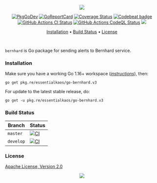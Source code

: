 <p align="center"><a href="#readme"><img src="https://gh.kaos.st/go-bernhard.svg"/></a></p>

<p align="center">
  <a href="https://kaos.sh/g/go-bernhard.v12?docs"><img src="https://gh.kaos.st/godoc.svg" alt="PkgGoDev"></a>
  <a href="https://kaos.sh/r/go-bernhard"><img src="https://kaos.sh/r/go-bernhard.svg" alt="GoReportCard" /></a>
  <a href="https://kaos.sh/c/go-bernhard"><img src="https://kaos.sh/c/go-bernhard.svg" alt="Coverage Status" /></a>
  <a href="https://kaos.sh/b/go-bernhard"><img src="https://kaos.sh/b/8c71749e-c184-4728-8301-715f81cd4d22.svg" alt="Codebeat badge" /></a>
  <a href="https://kaos.sh/w/go-bernhard/ci"><img src="https://kaos.sh/w/go-bernhard/ci.svg" alt="GitHub Actions CI Status" /></a>
  <a href="https://kaos.sh/w/go-bernhard/codeql"><img src="https://kaos.sh/w/go-bernhard/codeql.svg" alt="GitHub Actions CodeQL Status" /></a>
  <a href="#license"><img src="https://gh.kaos.st/apache2.svg"></a>
</p>

<p align="center"><a href="#installation">Installation</a> • <a href="#build-status">Build Status</a> • <a href="#license">License</a></p>

<br/>

`bernhard` is Go package for sending alerts to Bernhard service.

### Installation

Make sure you have a working Go 1.16+ workspace (_[instructions](https://golang.org/doc/install)_), then:

```
go get pkg.re/essentialkaos/go-bernhard.v3
```

For update to the latest stable release, do:

```
go get -u pkg.re/essentialkaos/go-bernhard.v3
```

### Build Status

| Branch | Status |
|--------|----------|
| `master` | [![CI](https://kaos.sh/w/go-bernhard/ci.svg?branch=master)](https://kaos.sh/w/go-bernhard/ci?query=branch:master) |
| `develop` | [![CI](https://kaos.sh/w/go-bernhard/ci.svg?branch=develop)](https://kaos.sh/w/go-bernhard/ci?query=branch:develop) |

### License

[Apache License, Version 2.0](http://www.apache.org/licenses/LICENSE-2.0)

<p align="center"><a href="https://essentialkaos.com"><img src="https://gh.kaos.st/ekgh.svg"/></a></p>
